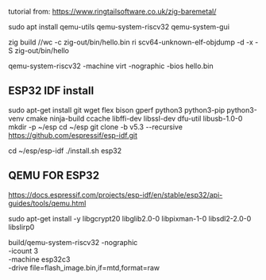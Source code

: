 tutorial from:
https://www.ringtailsoftware.co.uk/zig-baremetal/




sudo apt install qemu-utils qemu-system-riscv32 qemu-system-gui




zig build
//wc -c zig-out/bin/hello.bin
ri
scv64-unknown-elf-objdump -d -x -S zig-out/bin/hello


qemu-system-riscv32 -machine virt -nographic -bios hello.bin



## ESP32 IDF install
sudo apt-get install git wget flex bison gperf python3 python3-pip python3-venv cmake ninja-build ccache libffi-dev libssl-dev dfu-util libusb-1.0-0
mkdir -p ~/esp
cd ~/esp
git clone -b v5.3 --recursive https://github.com/espressif/esp-idf.git

cd ~/esp/esp-idf
./install.sh esp32

## QEMU FOR ESP32

https://docs.espressif.com/projects/esp-idf/en/stable/esp32/api-guides/tools/qemu.html

sudo apt-get install -y libgcrypt20 libglib2.0-0 libpixman-1-0 libsdl2-2.0-0 libslirp0


build/qemu-system-riscv32 -nographic \
    -icount 3 \
    -machine esp32c3 \
    -drive file=flash_image.bin,if=mtd,format=raw
